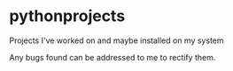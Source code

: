 # pythonprojects
Projects I've worked on and maybe installed on my system

Any bugs found can be addressed to me to rectify them.
